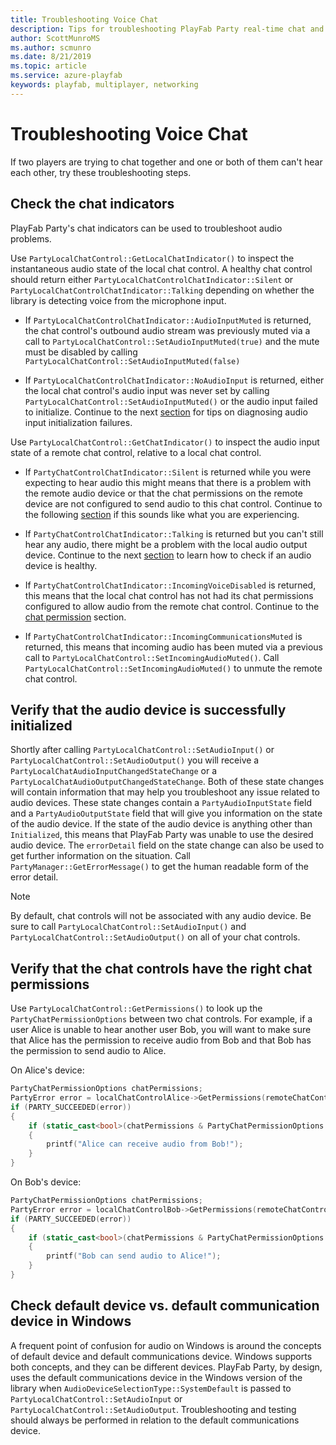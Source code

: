 ```yaml
---
title: Troubleshooting Voice Chat
description: Tips for troubleshooting PlayFab Party real-time chat and data communication.
author: ScottMunroMS
ms.author: scmunro
ms.date: 8/21/2019
ms.topic: article
ms.service: azure-playfab
keywords: playfab, multiplayer, networking
---
```


# Troubleshooting Voice Chat

If two players are trying to chat together and one or both of them can't hear each other, try these troubleshooting steps.

## Check the chat indicators

PlayFab Party's chat indicators can be used to troubleshoot audio problems.

Use `PartyLocalChatControl::GetLocalChatIndicator()` to inspect the instantaneous audio state of the local chat control. A healthy chat control should return either `PartyLocalChatControlChatIndicator::Silent` or `PartyLocalChatControlChatIndicator::Talking` depending on whether the library is detecting voice from the microphone input.

- If `PartyLocalChatControlChatIndicator::AudioInputMuted` is returned, the chat control's outbound audio stream was previously muted via a call to `PartyLocalChatControl::SetAudioInputMuted(true)` and the mute must be disabled by calling `PartyLocalChatControl::SetAudioInputMuted(false)`

- If `PartyLocalChatControlChatIndicator::NoAudioInput` is returned, either the local chat control's audio input was never set by calling `PartyLocalChatControl::SetAudioInputMuted()` or the audio input failed to initialize. Continue to the next [section](#verify-that-the-audio-device-is-successfully-initialized) for tips on diagnosing audio input initialization failures.

Use `PartyLocalChatControl::GetChatIndicator()` to inspect the audio input state of a remote chat control, relative to a local chat control.

- If `PartyChatControlChatIndicator::Silent` is returned while you were expecting to hear audio this might means that there is a problem with the remote audio device or that the chat permissions on the remote device are not configured to send audio to this chat control. Continue to the following [section](#verify-that-the-chat-controls-have-the-right-chat-permissions) if this sounds like what you are experiencing.

- If `PartyChatControlChatIndicator::Talking` is returned but you can't still hear any audio, there might be a problem with the local audio output device. Continue to the next [section](#verify-that-the-audio-device-is-successfully-initialized) to learn how to check if an audio device is healthy.

- If `PartyChatControlChatIndicator::IncomingVoiceDisabled` is returned, this means that the local chat control has not had its chat permissions configured to allow audio from the remote chat control. Continue to the [chat permission](#verify-that-the-chat-controls-have-the-right-chat-permissions) section.

- If `PartyChatControlChatIndicator::IncomingCommunicationsMuted` is returned, this means that incoming audio has been muted via a previous call to `PartyLocalChatControl::SetIncomingAudioMuted()`. Call `PartyLocalChatControl::SetIncomingAudioMuted()` to unmute the remote chat control.

## Verify that the audio device is successfully initialized

Shortly after calling `PartyLocalChatControl::SetAudioInput()` or `PartyLocalChatControl::SetAudioOutput()` you will receive a `PartyLocalChatAudioInputChangedStateChange` or a `PartyLocalChatAudioOutputChangedStateChange`. Both of these state changes will contain information that may help you troubleshoot any issue related to audio devices. These state changes contain a `PartyAudioInputState` field and a `PartyAudioOutputState` field that will give you information on the state of the audio device. If the state of the audio device is anything other than `Initialized`, this means that PlayFab Party was unable to use the desired audio device. The `errorDetail` field on the state change can also be used to get further information on the situation. Call `PartyManager::GetErrorMessage()` to get the human readable form of the error detail.

> [!NOTE]
> By default, chat controls will not be associated with any audio device. Be sure to call `PartyLocalChatControl::SetAudioInput()` and `PartyLocalChatControl::SetAudioOutput()` on all of your chat controls.

## Verify that the chat controls have the right chat permissions

Use `PartyLocalChatControl::GetPermissions()` to look up the `PartyChatPermissionOptions` between two chat controls. For example, if a user Alice is unable to hear another user Bob, you will want to make sure that Alice has the permission to receive audio from Bob and that Bob has the permission to send audio to Alice.

On Alice's device:
```cpp
PartyChatPermissionOptions chatPermissions;
PartyError error = localChatControlAlice->GetPermissions(remoteChatControlBob, &chatPermissions);
if (PARTY_SUCCEEDED(error))
{
    if (static_cast<bool>(chatPermissions & PartyChatPermissionOptions::ReceiveAudio))
    {
        printf("Alice can receive audio from Bob!");
    }
}
```

On Bob's device:
```cpp
PartyChatPermissionOptions chatPermissions;
PartyError error = localChatControlBob->GetPermissions(remoteChatControlAlice, &chatPermissions);
if (PARTY_SUCCEEDED(error))
{
    if (static_cast<bool>(chatPermissions & PartyChatPermissionOptions::SendAudio))
    {
        printf("Bob can send audio to Alice!");
    }
}
```

## Check default device vs. default communication device in Windows

A frequent point of confusion for audio on Windows is around the concepts of default device and default communications device. Windows supports both concepts, and they can be different devices. PlayFab Party, by design, uses the default communications device in the Windows version of the library when ``AudioDeviceSelectionType::SystemDefault`` is passed to ``PartyLocalChatControl::SetAudioInput`` or ``PartyLocalChatControl::SetAudioOutput``. Troubleshooting and testing should always be performed in relation to the default communications device.
